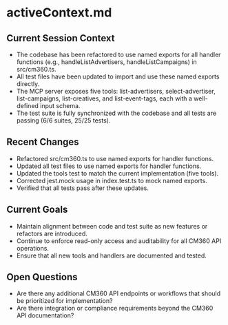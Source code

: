 # activeContext.md

## Current Session Context

- The codebase has been refactored to use named exports for all handler functions (e.g., handleListAdvertisers, handleListCampaigns) in src/cm360.ts.
- All test files have been updated to import and use these named exports directly.
- The MCP server exposes five tools: list-advertisers, select-advertiser, list-campaigns, list-creatives, and list-event-tags, each with a well-defined input schema.
- The test suite is fully synchronized with the codebase and all tests are passing (6/6 suites, 25/25 tests).

## Recent Changes

- Refactored src/cm360.ts to use named exports for handler functions.
- Updated all test files to use named exports for handler functions.
- Updated the tools test to match the current implementation (five tools).
- Corrected jest.mock usage in index.test.ts to mock named exports.
- Verified that all tests pass after these updates.

## Current Goals

- Maintain alignment between code and test suite as new features or refactors are introduced.
- Continue to enforce read-only access and auditability for all CM360 API operations.
- Ensure that all new tools and handlers are documented and tested.

## Open Questions

- Are there any additional CM360 API endpoints or workflows that should be prioritized for implementation?
- Are there integration or compliance requirements beyond the CM360 API documentation?